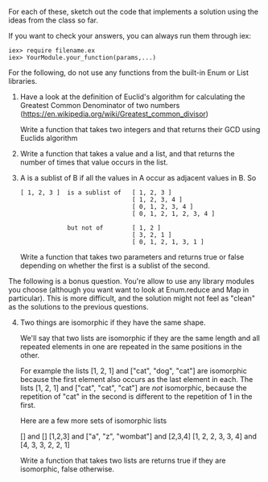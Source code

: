 For each of these, sketch out the code that 
implements a solution using the ideas from the 
class so far.

If you want to check your answers, you can always 
run them through iex:

    iex> require filename.ex
    iex> YourModule.your_function(params,...)

For the following, do not use any functions from the built-in
Enum or List libraries.

1. Have a look at the definition of Euclid's algorithm for
   calculating the Greatest Common Denominator of two numbers
   (https://en.wikipedia.org/wiki/Greatest_common_divisor)

   Write a function that takes two integers and that returns
   their GCD using Euclids algorithm

2. Write a function that takes a value and a list, and that returns
   the number of times that value occurs in the list.

3. A is a sublist of B if all the values in A occur as adjacent values
   in B. So

       [ 1, 2, 3 ]  is a sublist of   [ 1, 2, 3 ]
                                      [ 1, 2, 3, 4 ]
                                      [ 0, 1, 2, 3, 4 ]
                                      [ 0, 1, 2, 1, 2, 3, 4 ]

                    but not of        [ 1, 2 ]
                                      [ 3, 2, 1 ]
                                      [ 0, 1, 2, 1, 3, 1 ]
   Write a function that takes two parameters and returns
   true or false depending on whether the first is a sublist of
   the second.

The following is a bonus question. You're allow to use any library modules
you choose (although you want want to look at Enum.reduce and Map in particular).
This is more difficult, and the solution might not feel as "clean" as
the solutions to the previous questions.

4. Two things are isomorphic if they have the same shape.

   We'll say that two lists are isomorphic if they are the same length and all
   repeated elements in one are repeated in the same positions in the other.

   For example the lists [1, 2, 1] and ["cat", "dog", "cat"] are isomorphic
   because the first element also occurs as the last element in each. The 
   lists [1, 2, 1] and ["cat", "cat", "cat"] are _not_ isomorphic, because the 
   repetition of "cat" in the second is different to the repetition of 1 in the first.

   Here are a few more sets of isomorphic lists

   [] and []
   [1,2,3] and ["a", "z", "wombat"] and [2,3,4]
   [1, 2, 2, 3, 3, 4] and [4, 3, 3, 2, 2, 1]

   Write a function that takes two lists are returns true if they
   are isomorphic, false otherwise.
